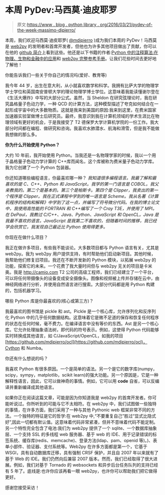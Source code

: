 # 本周 PyDev:马西莫·迪皮耶罗

> 原文:[https://www . blog . python library . org/2016/03/21/pydev-of-the-week-massimo-dipierro/](https://www.blog.pythonlibrary.org/2016/03/21/pydev-of-the-week-massimo-dipierro/)

本周，我们欢迎马西莫·迪皮耶罗( [@mdipierro](https://twitter.com/mdipierro) )成为我们本周的 PyDev！马西莫是 [web2py](http://web2py.com) 的发明者和首席开发者，但他也为许多其他项目做出了贡献，你可以在他的 [github 简介](https://github.com/mdipierro)上看到这些。他还是以下书籍的作者:[Python 中的注释算法:在物理、生物和金融中的应用](http://www.amazon.com/gp/product/0991160401/ref=as_li_tl?ie=UTF8&camp=1789&creative=390957&creativeASIN=0991160401&linkCode=as2&tag=thmovsthpy-20&linkId=TOXGCPE3UX4VT572)和 [web2py 完整参考手册](http://www.amazon.com/gp/product/0578120216/ref=as_li_tl?ie=UTF8&camp=1789&creative=390957&creativeASIN=0578120216&linkCode=as2&tag=thmovsthpy-20&linkId=4LC3FCN6GQK5R4VN)。让我们花些时间去更好地了解他！

你能告诉我们一些关于你自己的情况吗(爱好、教育等)

我今年 44 岁，出生在意大利，从小就喜欢数学和科学。我拥有比萨大学的物理学学士学位和英国南安普顿大学的理论物理学博士学位。这意味着我能读懂谢尔登在《生活大爆炸》中写的大部分公式。虽然，当 Sheldon 在研究弦理论时，我在研究晶格量子色动力学，一种 QCD 的计算方法，这种模型描述了夸克如何结合在一起形成宇宙中的大多数物质。这就是我来到美国的原因:我来到这里，在费米国家加速器实验室做博士后研究员。最终，我意识到我在计算机领域的学术生涯比在物理领域有更好的机会，于是我接受了 T2 德保罗大学计算机学院的一份工作。我大部分时间都在编程、做研究和咨询。我喜欢水肺潜水、航海和滑雪，但是我不能做我想做的那么多。

**你为什么开始使用 Python？**

大约 10 年前，我开始使用 Python。当我还是一名物理学家的时候，我以一个用于晶格量子色动力学计算的 C++库而闻名，这个库被称为费米量子色动力学库。我为它创建了一个 Python 包装器。

你还知道哪些编程语言，你最喜欢哪一种？
 *我知道很多编程语言。我最了解和最喜欢的是 C、C++、Python 和 JavaScript。我学的第一门语言是 COBOL。我父亲教我的。第二个是基本的。第三个是帕斯卡。第四个是 Clipper，我卖出的第一个程序是 Clipper。我在正式课程中学到的唯一语言是 Scheme。我从名著《计算机程序的结构和解释》中学到了这一点，并编写了符号微分代码。在我的博士论文中，我使用高性能的 FORTRAN 和 C++编写了一个 Cray T3E，并使用了 MPI。在 DePaul，我教过 C/C++、Java、Python、JavaScript 和 OpenCL。Java 是我最不喜欢的语言。JavaScript 是我第二不喜欢的，但随着时间的推移，我已经学会欣赏它，我发现自己最近比 Python 使用得更多。*

你现在在做什么项目？

我正在做许多项目，有些我不能谈论。大多数项目都与 Python 语言有关，尤其是 web2py。我为 web2py 用户提供支持，有时帮助他们启动新项目。其他时候，我帮助他们修复旧项目。我还在不断开发新的 Python 模块，以拓展 web2py 的功能，探索它的未来。一个花费了我大量时间但与 web2py 无关的项目是卡米奥。我是 http://camio.com T2 公司的高级工程师，我们已经建立了一个平台，可以将任何带摄像头的设备变成安全摄像头。图像和视频被上传并存储在云中，由神经网络进行分析，并使用自然语言进行搜索。大部分代码都是用 Python 构建的，包括机器学习。

哪些 Python 库是你最喜欢的(核心或第三方)？

我最喜欢的图书馆是 pickle 和 ast。Pickle 是一个核心库，允许序列化和反序列化 Python 中的几乎任何数据结构。这意味着它是微不足道的保存和恢复任何程序的状态在任何时候，毫不费力。在编译语言中没有等价的东西。Ast 是另一个核心库。它允许处理抽象语法树，即代码的符号表示。例如，这使得 Python 代码能够实时转换成其他语言，如 C/JavaScript/OpenCL，如我的项目[https://github.com/mdipierro/ocl](https://github.com/mdipierro/ocl)，Cython 和 Numba。

你还有什么想说的吗？

我喜欢 Python 有很多原因。一个是简单的语法。另一个是它的数字库(numpy，scipy，sympy，matplotlib，scikit learn)的强大功能。另一个原因是，它是一种解释性语言，因此，它可以做神奇的事情。例如，它可以用 __code__ 自省，可以反编译并重新编译成其他语言。

如果你正在阅读这篇文章，可能是因为你知道我是 web2py 的首席开发者。你可能听说过。你所听到的可能与它不太相符。在 web2py 中，我们试图做一些独特的事情，在许多方面，我们采用了一种与其他 Pythonic web 框架非常不同的方法。一个独特的特征是它的哲学:在 web2py 中,“不要重复自己”胜过“显式比隐式好”,因此一切都有默认值。这意味着代码非常紧凑，但并不意味着代码不能定制。另一个特性完全包含了电池:我们为 web2py 提供了一个 sqlite、一个数据库抽象层、一个支持 SSL 的多线程 web 服务器、基于 web 的 IDE、用于记录错误的标签系统、缓存库(redis、memcache)、登录方法(ldap、pam、openid 等)。)、表单小部件、验证器、支付系统等。Web2py 在许多方面都是第一个，它基于 WSGI，具有自动数据库迁移，具有强制 CRSF 保护，并且自 2007 年以来就有了基于 Web 的 IDE。我们仍然向后兼容 2007 版本。然而，我们已经取得了很大进展。例如，我们对基于 Tornado 的 websockets 和异步后台任务队列的支持已经有 5 年了。底线是:也许你应该再看一眼 web2py，也许你可以帮助我们把它做得更好。

感谢您接受采访！